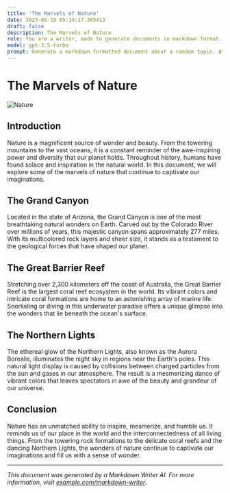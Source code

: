 ```yaml
---
title: 'The Marvels of Nature'
date: 2023-08-10 05:14:17.365413
draft: false
description: The Marvels of Nature
role: You are a writer, made to generate documents in markdown format. It is very important that all of the documents you generate are in valid markdown format.
model: gpt-3.5-turbo
prompt: Generate a markdown formatted document about a random topic. At the bottom, include a disclaimer explaining that the document was generated by you. The first line of the document should be the title. Make sure that the entire document is in proper markdown format, using a mix of various tags to make the document visually appealing.
---
```


# The Marvels of Nature

![Nature](https://www.example.com/images/nature.jpg)

## Introduction

Nature is a magnificent source of wonder and beauty. From the towering mountains to the vast oceans, it is a constant reminder of the awe-inspiring power and diversity that our planet holds. Throughout history, humans have found solace and inspiration in the natural world. In this document, we will explore some of the marvels of nature that continue to captivate our imaginations.

## The Grand Canyon

Located in the state of Arizona, the Grand Canyon is one of the most breathtaking natural wonders on Earth. Carved out by the Colorado River over millions of years, this majestic canyon spans approximately 277 miles. With its multicolored rock layers and sheer size, it stands as a testament to the geological forces that have shaped our planet.

## The Great Barrier Reef

Stretching over 2,300 kilometers off the coast of Australia, the Great Barrier Reef is the largest coral reef ecosystem in the world. Its vibrant colors and intricate coral formations are home to an astonishing array of marine life. Snorkeling or diving in this underwater paradise offers a unique glimpse into the wonders that lie beneath the ocean's surface.

## The Northern Lights

The ethereal glow of the Northern Lights, also known as the Aurora Borealis, illuminates the night sky in regions near the Earth's poles. This natural light display is caused by collisions between charged particles from the sun and gases in our atmosphere. The result is a mesmerizing dance of vibrant colors that leaves spectators in awe of the beauty and grandeur of our universe.

## Conclusion

Nature has an unmatched ability to inspire, mesmerize, and humble us. It reminds us of our place in the world and the interconnectedness of all living things. From the towering rock formations to the delicate coral reefs and the dancing Northern Lights, the wonders of nature continue to captivate our imaginations and fill us with a sense of wonder.

---

*This document was generated by a Markdown Writer AI. For more information, visit [example.com/markdown-writer](https://www.example.com/markdown-writer).*